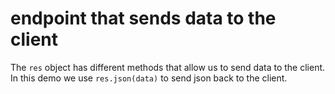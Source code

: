 # endpoint that sends data to the client

The `res` object has different methods that allow us to send data to the client.
In this demo we use `res.json(data)` to send json back to the client.




